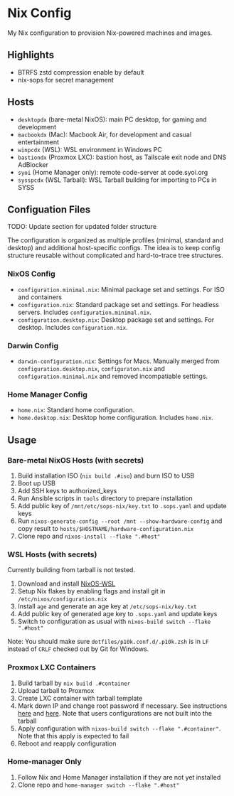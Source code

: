 # Nix Config

My Nix configuration to provision Nix-powered machines and images.

## Highlights

- BTRFS zstd compression enable by default
- nix-sops for secret management

## Hosts

- `desktopdx` (bare-metal NixOS): main PC desktop, for gaming and development
- `macbookdx` (Mac): Macbook Air, for development and casual entertainment
- `winpcdx` (WSL): WSL environment in Windows PC
- `bastiondx` (Proxmox LXC): bastion host, as Tailscale exit node and DNS AdBlocker
- `syoi` (Home Manager only): remote code-server at code.syoi.org
- `sysspcdx` (WSL Tarball): WSL Tarball building for importing to PCs in SYSS 

## Configuation Files

TODO: Update section for updated folder structure

The configuration is organized as multiple profiles (minimal, standard and desktop) and additional host-specific
configs. The idea is to keep config structure reusable without complicated and hard-to-trace tree structures.

### NixOS Config

- `configuration.minimal.nix`: Minimal package set and settings. For ISO and containers
- `configuration.nix`: Standard package set and settings. For headless servers. Includes `configuration.minimal.nix`.
- `configuration.desktop.nix`: Desktop package set and settings. For desktop. Includes `configuration.nix`.

### Darwin Config

- `darwin-configuration.nix`: Settings for Macs. Manually merged from `configuration.desktop.nix`, `configuraton.nix` and `configuration.minimal.nix` and removed incompatiable settings.

### Home Manager Config

- `home.nix`: Standard home configuration.
- `home.desktop.nix`: Desktop home configuration. Includes `home.nix`.

## Usage

### Bare-metal NixOS Hosts (with secrets)

1. Build installation ISO (`nix build .#iso`) and burn ISO to USB
2. Boot up USB
3. Add SSH keys to authorized_keys
4. Run Ansible scripts in `tools` directory to prepare installation
5. Add public key of `/mnt/etc/sops-nix/key.txt` to `.sops.yaml` and update keys
6. Run `nixos-generate-config --root /mnt --show-hardware-config` and copy result to `hosts/$HOSTNAME/hardware-configuration.nix`
7. Clone repo and `nixos-install --flake ".#host"`

### WSL Hosts (with secrets)

Currently building from tarball is not tested.

1. Download and install [NixOS-WSL](https://nix-community.github.io/NixOS-WSL/install.html)
2. Setup Nix flakes by enabling flags and install git in `/etc/nixos/configuration.nix`
3. Install `age` and generate an age key at `/etc/sops-nix/key.txt`
4. Add public key of generated age key to `.sops.yaml` and update keys
5. Switch to configuration as usual with `nixos-build switch --flake ".#host"`

Note: You should make sure `dotfiles/p10k.conf.d/.p10k.zsh` is in `LF` instead
of `CRLF` checked out by Git for Windows.

### Proxmox LXC Containers

1. Build tarball by `nix build .#container`
2. Upload tarball to Proxmox
3. Create LXC container with tarball template
4. Mark down IP and change root password if necessary. See instructions [here](https://www.reddit.com/r/NixOS/comments/1aw9k9v/default_username_password_for_nixos_lxc_on_proxmox/) and [here](https://nixos.wiki/wiki/Proxmox_Linux_Container#Entering_into_container_by_pct_enter). Note that users configurations are not built into the tarball
5. Apply configuration with `nixos-build switch --flake ".#container"`. Note that this apply is expected to fail
6. Reboot and reapply configuration

### Home-manager Only

1. Follow Nix and Home Manager installation if they are not yet installed
2. Clone repo and `home-manager switch --flake ".#host"`
